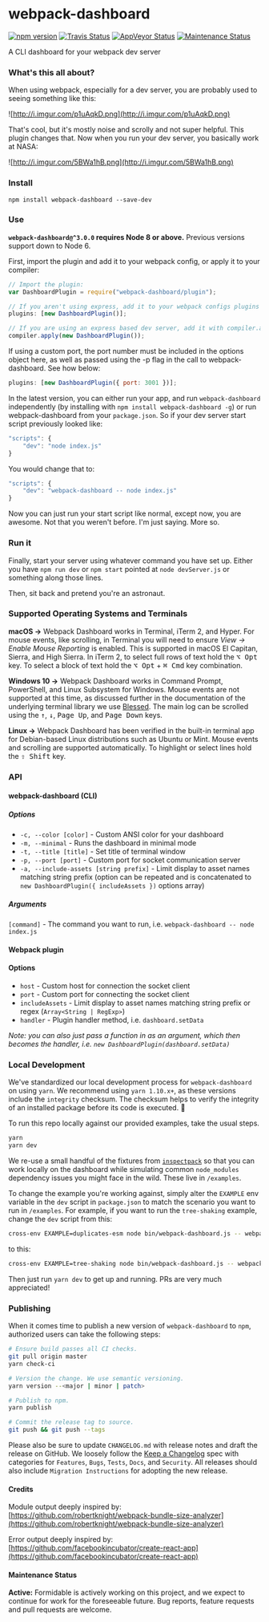 # webpack-dashboard

[![npm version][npm_img]][npm_site]
[![Travis Status][trav_img]][trav_site]
[![AppVeyor Status][appveyor_img]][appveyor_site]
[![Maintenance Status][maintenance-image]](#maintenance-status)

A CLI dashboard for your webpack dev server

### What's this all about?

When using webpack, especially for a dev server, you are probably used to seeing something like this:

![http://i.imgur.com/p1uAqkD.png](http://i.imgur.com/p1uAqkD.png)

That's cool, but it's mostly noise and scrolly and not super helpful. This plugin changes that. Now when you run your dev server, you basically work at NASA:

![http://i.imgur.com/5BWa1hB.png](http://i.imgur.com/5BWa1hB.png)

### Install

`npm install webpack-dashboard --save-dev`

### Use

**`webpack-dashboard@^3.0.0` requires Node 8 or above.** Previous versions support down to Node 6.

First, import the plugin and add it to your webpack config, or apply it to your compiler:

```js
// Import the plugin:
var DashboardPlugin = require("webpack-dashboard/plugin");

// If you aren't using express, add it to your webpack configs plugins section:
plugins: [new DashboardPlugin()];

// If you are using an express based dev server, add it with compiler.apply
compiler.apply(new DashboardPlugin());
```

If using a custom port, the port number must be included in the options object here, as well as passed using the -p flag in the call to webpack-dashboard. See how below:

```js
plugins: [new DashboardPlugin({ port: 3001 })];
```

In the latest version, you can either run your app, and run `webpack-dashboard` independently (by installing with `npm install webpack-dashboard -g`) or run webpack-dashboard from your `package.json`. So if your dev server start script previously looked like:

```js
"scripts": {
    "dev": "node index.js"
}
```

You would change that to:

```js
"scripts": {
    "dev": "webpack-dashboard -- node index.js"
}
```

Now you can just run your start script like normal, except now, you are awesome. Not that you weren't before. I'm just saying. More so.

### Run it

Finally, start your server using whatever command you have set up. Either you have `npm run dev` or `npm start` pointed at `node devServer.js` or something along those lines.

Then, sit back and pretend you're an astronaut.

### Supported Operating Systems and Terminals

**macOS →**
Webpack Dashboard works in Terminal, iTerm 2, and Hyper. For mouse events, like scrolling, in Terminal you will need to ensure _View → Enable Mouse Reporting_ is enabled. This is supported in macOS El Capitan, Sierra, and High Sierra. In iTerm 2, to select full rows of text hold the <kbd>⌥ Opt</kbd> key. To select a block of text hold the <kbd>⌥ Opt</kbd> + <kbd>⌘ Cmd</kbd> key combination.

**Windows 10 →** Webpack Dashboard works in Command Prompt, PowerShell, and Linux Subsystem for Windows. Mouse events are not supported at this time, as discussed further in the documentation of the underlying terminal library we use [Blessed](https://github.com/chjj/blessed#windows-compatibility). The main log can be scrolled using the <kbd>↑</kbd>, <kbd>↓</kbd>, <kbd>Page Up</kbd>, and <kbd>Page Down</kbd> keys.

**Linux →** Webpack Dashboard has been verified in the built-in terminal app for Debian-based Linux distributions such as Ubuntu or Mint. Mouse events and scrolling are supported automatically. To highlight or select lines hold the <kbd>⇧ Shift</kbd> key.

### API

#### webpack-dashboard (CLI)

##### Options

- `-c, --color [color]` - Custom ANSI color for your dashboard
- `-m, --minimal` - Runs the dashboard in minimal mode
- `-t, --title [title]` - Set title of terminal window
- `-p, --port [port]` - Custom port for socket communication server
- `-a, --include-assets [string prefix]` - Limit display to asset names matching string prefix (option can be repeated and is concatenated to `new DashboardPlugin({ includeAssets })` options array)

##### Arguments

`[command]` - The command you want to run, i.e. `webpack-dashboard -- node index.js`

#### Webpack plugin

#### Options

- `host` - Custom host for connection the socket client
- `port` - Custom port for connecting the socket client
- `includeAssets` - Limit display to asset names matching string prefix or regex (`Array<String | RegExp>`)
- `handler` - Plugin handler method, i.e. `dashboard.setData`

_Note: you can also just pass a function in as an argument, which then becomes the handler, i.e. `new DashboardPlugin(dashboard.setData)`_

### Local Development

We've standardized our local development process for `webpack-dashboard` on using `yarn`. We recommend using `yarn 1.10.x+`, as these versions include the `integrity` checksum. The checksum helps to verify the integrity of an installed package before its code is executed. 🚀

To run this repo locally against our provided examples, take the usual steps.

```sh
yarn
yarn dev
```

We re-use a small handful of the fixtures from [`inspectpack`](https://github.com/FormidableLabs/inspectpack) so that you can work locally on the dashboard while simulating common `node_modules` dependency issues you might face in the wild. These live in `/examples`.

To change the example you're working against, simply alter the `EXAMPLE` env variable in the `dev` script in `package.json` to match the scenario you want to run in `/examples`. For example, if you want to run the `tree-shaking` example, change the `dev` script from this:

```sh
cross-env EXAMPLE=duplicates-esm node bin/webpack-dashboard.js -- webpack-cli --config examples/config/webpack.config.js --watch
```

to this:

```sh
cross-env EXAMPLE=tree-shaking node bin/webpack-dashboard.js -- webpack-cli --config examples/config/webpack.config.js --watch
```

Then just run `yarn dev` to get up and running. PRs are very much appreciated!

### Publishing

When it comes time to publish a new version of `webpack-dashboard` to `npm`, authorized users can take the following steps:

```sh
# Ensure build passes all CI checks.
git pull origin master
yarn check-ci

# Version the change. We use semantic versioning.
yarn version --<major | minor | patch>

# Publish to npm.
yarn publish

# Commit the release tag to source.
git push && git push --tags
```

Please also be sure to update `CHANGELOG.md` with release notes and draft the release on GitHub. We loosely follow the [Keep a Changelog](https://keepachangelog.com/en/1.0.0/) spec with categories for `Features`, `Bugs`, `Tests`, `Docs`, and `Security`. All releases should also include `Migration Instructions` for adopting the new release.

#### Credits

Module output deeply inspired by: [https://github.com/robertknight/webpack-bundle-size-analyzer](https://github.com/robertknight/webpack-bundle-size-analyzer)

Error output deeply inspired by: [https://github.com/facebookincubator/create-react-app](https://github.com/facebookincubator/create-react-app)

#### Maintenance Status

**Active:** Formidable is actively working on this project, and we expect to continue for work for the foreseeable future. Bug reports, feature requests and pull requests are welcome.

[maintenance-image]: https://img.shields.io/badge/maintenance-active-green.svg
[npm_img]: https://img.shields.io/npm/v/webpack-dashboard.svg?style=flat
[npm_site]: https://github.com/FormidableLabs/webpack-dashboard/
[trav_img]: https://api.travis-ci.org/FormidableLabs/webpack-dashboard.svg
[trav_site]: https://travis-ci.org/FormidableLabs/webpack-dashboard
[appveyor_img]: https://ci.appveyor.com/api/projects/status/github/formidablelabs/webpack-dashboard?branch=master&svg=true
[appveyor_site]: https://ci.appveyor.com/project/FormidableLabs/webpack-dashboard

